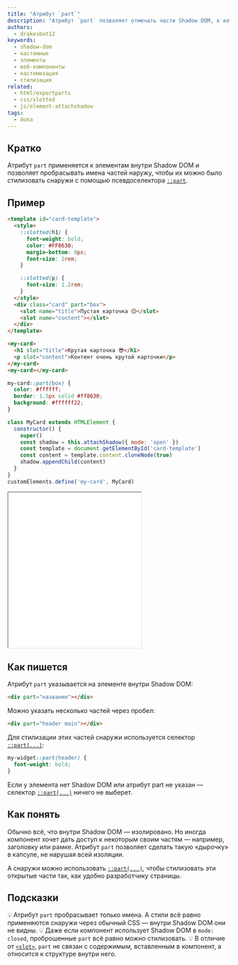 ```yaml
---
title: "Атрибут `part`"
description: "Атрибут `part` позволяет отмечать части Shadow DOM, к которым можно применять стили из внешнего мира с помощью селектора `::part()`."
authors:
  - drakesbot12
keywords:
  - shadow-dom
  - кастомные
  - элементы
  - веб-компоненты
  - кастомизация
  - стилизация
related:
  - html/exportparts
  - css/slotted
  - js/element-attachshadow
tags:
  - doka
---
```


## Кратко

Атрибут `part` применяется к элементам внутри Shadow DOM и позволяет пробрасывать имена частей наружу, чтобы их можно было стилизовать снаружи с помощью псевдоселектора [`::part`](/css/part/).

## Пример

```html
<template id="card-template">
  <style>
    ::slotted(h1) {
      font-weight: bold;
      color: #FF8630;
      margin-bottom: 8px;
      font-size: 2rem;
    }

    ::slotted(p) {
      font-size: 1.2rem;
    }
  </style>
  <div class="card" part="box">
    <slot name="title">Пустая карточка 😔</slot>
    <slot name="content"></slot>
  </div>
</template>

<my-card>
  <h1 slot="title">Крутая карточка 😎</h1>
  <p slot="content">Контент очень крутой карточки</p>
</my-card>
<my-card></my-card>
```

```css
my-card::part(box) {
  color: #ffffff;
  border: 1.5px solid #ff8630;
  background: #ffffff22;
}
```

```js
class MyCard extends HTMLElement {
  constructor() {
    super()
    const shadow = this.attachShadow({ mode: 'open' })
    const template = document.getElementById('card-template')
    const content = template.content.cloneNode(true)
    shadow.appendChild(content)
  }
}
customElements.define('my-card', MyCard)
```

<iframe title="Стилизация части Shadow DOM с помощью `part`" src="demos/basic/" height="350"></iframe>

## Как пишется

Атрибут `part` указывается на элементе внутри Shadow DOM:

```html
<div part="название"></div>
```

Можно указать несколько частей через пробел:

```html
<div part="header main"></div>
```

Для стилизации этих частей снаружи используется селектор [`::part(...)`](/css/part/):

```css
my-widget::part(header) {
  font-weight: bold;
}
```

Если у элемента нет Shadow DOM или атрибут part не указан — селектор [`::part(...)`](/css/part/) ничего не выберет.

## Как понять

Обычно всё, что внутри Shadow DOM — изолировано. Но иногда компонент хочет дать доступ к некоторым своим частям — например, заголовку или рамке. Атрибут `part` позволяет сделать такую «дырочку» в капсуле, не нарушая всей изоляции.

А снаружи можно использовать [`::part(...)`](/css/part/), чтобы стилизовать эти открытые части так, как удобно разработчику страницы.

## Подсказки

💡 Атрибут `part` пробрасывает только имена. А стили всё равно применяются снаружи через обычный CSS — внутри Shadow DOM они не видны.
💡 Даже если компонент использует Shadow DOM в `mode: closed`, проброшенные `part` всё равно можно стилизовать.
💡 В отличие от [`<slot>`](/html/slot/), `part` не связан с содержимым, вставленным в компонент, а относится к структуре внутри него.
